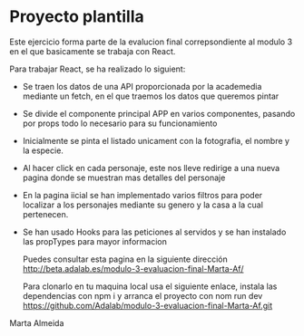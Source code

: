 # Proyecto plantilla

Este ejercicio forma parte de la evalucion final correpsondiente al modulo 3 en el que basicamente se trabaja con React.

Para trabajar React, se ha realizado lo siguient:

- Se traen los datos de una API proporcionada por la academedia mediante un fetch, en el que traemos los datos que queremos pintar
- Se divide el componente principal APP en varios componentes, pasando por props todo lo necesario para su funcionamiento
- Inicialmente se pinta el listado unicament con la fotografia, el nombre y la especie.
- Al hacer click en cada personaje, este nos lleve redirige a una nueva pagina donde se muestran mas detalles del personaje
- En la pagina iicial se han implementado varios filtros para poder localizar a los personajes mediante su genero y la casa a la cual pertenecen.
- Se han usado Hooks para las peticiones al servidos y se han instalado las propTypes para mayor informacion 

  Puedes consultar esta pagina en la siguiente dirección
http://beta.adalab.es/modulo-3-evaluacion-final-Marta-Af/

  Para clonarlo en tu maquina local usa el siguiente enlace, instala las dependencias con npm i y arranca el proyecto con nom run dev
https://github.com/Adalab/modulo-3-evaluacion-final-Marta-Af.git

Marta Almeida
